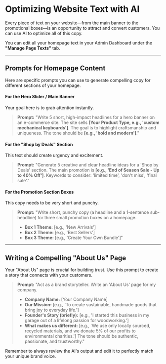 # Optimizing Website Text with AI

Every piece of text on your website—from the main banner to the promotional boxes—is an opportunity to attract and convert customers. You can use AI to optimize all of this copy.

You can edit all your homepage text in your Admin Dashboard under the **"Manage Page Texts"** tab.

---

## Prompts for Homepage Content

Here are specific prompts you can use to generate compelling copy for different sections of your homepage.

#### **For the Hero Slider / Main Banner**
Your goal here is to grab attention instantly.

> **Prompt:** "Write 5 short, high-impact headlines for a hero banner on an e-commerce site. The site sells **[Your Product Type, e.g., 'custom mechanical keyboards']**. The goal is to highlight craftsmanship and uniqueness. The tone should be **[e.g., 'bold and modern']**."

#### **For the "Shop by Deals" Section**
This text should create urgency and excitement.

> **Prompt:** "Generate 5 creative and clear headline ideas for a 'Shop by Deals' section. The main promotion is **[e.g., 'End of Season Sale - Up to 40% Off']**. Keywords to consider: 'limited time', 'don't miss', 'final sale'."

#### **For the Promotion Section Boxes**
This copy needs to be very short and punchy.

> **Prompt:** "Write short, punchy copy (a headline and a 1-sentence sub-headline) for three small promotion boxes on a homepage.
> * **Box 1 Theme:** [e.g., 'New Arrivals']
> * **Box 2 Theme:** [e.g., 'Best Sellers']
> * **Box 3 Theme:** [e.g., 'Create Your Own Bundle']"

---

## Writing a Compelling "About Us" Page

Your "About Us" page is crucial for building trust. Use this prompt to create a story that connects with your customers.

> **Prompt:** "Act as a brand storyteller. Write an 'About Us' page for my company.
> * **Company Name:** [Your Company Name]
> * **Our Mission:** [e.g., 'To create sustainable, handmade goods that bring joy to everyday life.']
> * **Founder's Story (briefly):** [e.g., 'I started this business in my garage out of a lifelong passion for woodworking.']
> * **What makes us different:** [e.g., 'We use only locally sourced, recycled materials, and we donate 5% of our profits to environmental charities.']
> The tone should be authentic, passionate, and trustworthy."

Remember to always review the AI's output and edit it to perfectly match your unique brand voice.